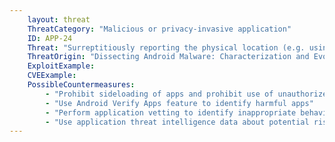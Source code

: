 ```yaml
---
    layout: threat
    ThreatCategory: "Malicious or privacy-invasive application"
    ID: APP-24
    Threat: "Surreptitiously reporting the physical location (e.g. using GPS or other means) of the device through programmatic means by invoking standard APIs."
    ThreatOrigin: "Dissecting Android Malware: Characterization and Evolution [^85]"
    ExploitExample:
    CVEExample:
    PossibleCountermeasures:
        - "Prohibit sideloading of apps and prohibit use of unauthorized app stores"
        - "Use Android Verify Apps feature to identify harmful apps"
        - "Perform application vetting to identify inappropriate behaviors by apps including permission requests made by the apps for access to the device's physical location"
        - "Use application threat intelligence data about potential risks associated with apps installed on devices"
---
```

